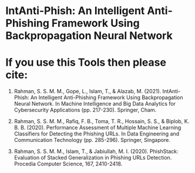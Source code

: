 # IntAnti-Phish: An Intelligent Anti-Phishing Framework Using Backpropagation Neural Network


# If you use this Tools then please cite:

1. Rahman, S. S. M. M., Gope, L., Islam, T., & Alazab, M. (2021). IntAnti-Phish: An Intelligent Anti-Phishing Framework Using Backpropagation Neural Network. In Machine Intelligence and Big Data Analytics for Cybersecurity Applications (pp. 217-230). Springer, Cham.

2. Rahman, S. S. M. M., Rafiq, F. B., Toma, T. R., Hossain, S. S., & Biplob, K. B. B. (2020). Performance Assessment of Multiple Machine Learning Classifiers for Detecting the Phishing URLs. In Data Engineering and Communication Technology (pp. 285-296). Springer, Singapore.

3. Rahman, S. S. M. M., Islam, T., & Jabiullah, M. I. (2020). PhishStack: Evaluation of Stacked Generalization in Phishing URLs Detection. Procedia Computer Science, 167, 2410-2418.
